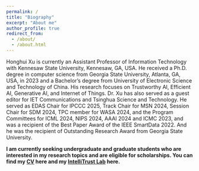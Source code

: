 ```yaml
---
permalink: /
title: "Biography"
excerpt: "About me"
author_profile: true
redirect_from:
  - /about/
  - /about.html
---
```


Honghui Xu is currently an Assistant Professor of Information Technology with Kennesaw State University, Kennesaw, GA, USA. He received a Ph.D. degree in computer science from Georgia State University, Atlanta, GA, USA, in 2023 and a Bachelor’s degree from University of Electronic Science and Technology of China. His research focuses on Trustworthy AI, Efficient AI, Generative AI, and Internet of Things. Dr. Xu has also served as a guest editor for IET Communications and Tsinghua Science and Technology. He served as EDAS Chair for IPCCC 2025, Track Chair for MSN 2024, Session Chair for SDM 2024, TPC member for WASA 2024, and the Program Committees for ICML 2024, NIPS 2024, AAAI 2024 and ICMC 2023, and was a recipient of the Best Paper Award of the IEEE SmartData 2022. And he was the recipient of Outstanding Research Award from Georgia State University.

**I am currently seeking undergraduate and graduate students who are interested in my research topics and are eligible for scholarships. You can find my [CV](../assets/Honghui_Xu_CV.pdf) here and my [IntelliTrust Lab](https://kennesaw-intellitrust-lab.github.io/IntelliTrust-Lab-Website/) here.**
